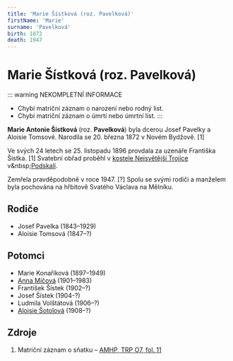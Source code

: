 ```yaml
---
title: 'Marie Šístková (roz. Pavelková)'
firstName: 'Marie'
surname: 'Pavelková'
birth: 1872
death: 1947
---
```


# Marie Šístková (roz. Pavelková)

::: warning NEKOMPLETNÍ INFORMACE
- Chybí matriční záznam o narození nebo rodný list.
- Chybí matriční záznam o úmrtí nebo úmrtní list.
:::

**Marie Antonie Šístková** (roz. **Pavelková**) byla dcerou Josef Pavelky a Aloisie Tomsové. Narodila se 20. března 1872 v&nbsp;Novém Bydžově. \[1\]

<Photo src="Photo1500274.jpg" alt="Marie Pavelková (nedatováno)" size="md" />

Ve svých 24 letech se 25. listopadu 1896 provdala za uzenáře Františka Šístka. \[1\] Svatební obřad proběhl v [kostele Nejsvětější Trojice](https://cs.wikipedia.org/wiki/Kostel_Nejsv%C4%9Bt%C4%9Bj%C5%A1%C3%AD_Trojice_(Praha,_Trojick%C3%A1_ulice)) v&nbsp;[Podskalí](https://cs.wikipedia.org/wiki/Podskal%C3%AD_(Praha)).

<Photo src="Photo1501267.jpg" alt="Marie Šístková (1939)" size="md" />

Zemřela pravděpodobně v roce 1947. \[?\] Spolu se svými rodiči a manželem byla pochována na hřbitově Svatého Václava na Mělníku.


## Rodiče

- Josef Pavelka (1843–1929)
- Aloisie Tomsová (1847–?)


## Potomci

- Marie Konaříková (1897–1949)
- [Anna Míčová](sistkova-anna-1901.md) (1901–1983)
- František Šístek (1902–?)
- Josef Šístek (1904-?)
- Ludmila Volštátová (1906–?)
- [Aloisie Šotolová](sistkova-aloisie-1908.md) (1908–?)


## Zdroje

1. Matriční záznam o sňatku – [AMHP, TRP O7, fol. 11](http://katalog.ahmp.cz/pragapublica/permalink?xid=1F1A863F451F4D62890D7A0D83926838&scan=15#scan15)
